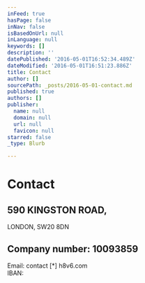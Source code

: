 ```yaml
---
inFeed: true
hasPage: false
inNav: false
isBasedOnUrl: null
inLanguage: null
keywords: []
description: ''
datePublished: '2016-05-01T16:52:34.489Z'
dateModified: '2016-05-01T16:51:23.886Z'
title: Contact
author: []
sourcePath: _posts/2016-05-01-contact.md
published: true
authors: []
publisher:
  name: null
  domain: null
  url: null
  favicon: null
starred: false
_type: Blurb

---
```

# Contact

## 590 KINGSTON ROAD,   
LONDON, SW20 8DN

## Company number: 10093859  
Email: contact \[\*\] h8v6.com  
IBAN: